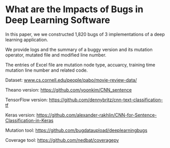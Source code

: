 # What are the Impacts of Bugs in Deep Learning Software
In this paper, we we constructed 1,820 bugs of 3 implementations of a deep learning application. 

We provide logs and the summary of a buggy version and its mutation operator, mutated file and modified line number.

The entries of Excel file are mutation node type, accuarcy, training time mutation line number and related code.

Dataset: www.cs.cornell.edu/people/pabo/movie-review-data/

Theano version: https://github.com/yoonkim/CNN_sentence

TensorFlow version: https://github.com/dennybritz/cnn-text-classification-tf

Keras version: https://github.com/alexander-rakhlin/CNN-for-Sentence-Classification-in-Keras

Mutation tool: https://github.com/bugdataupload/deeplearningbugs

Coverage tool: https://github.com/nedbat/coveragepy
